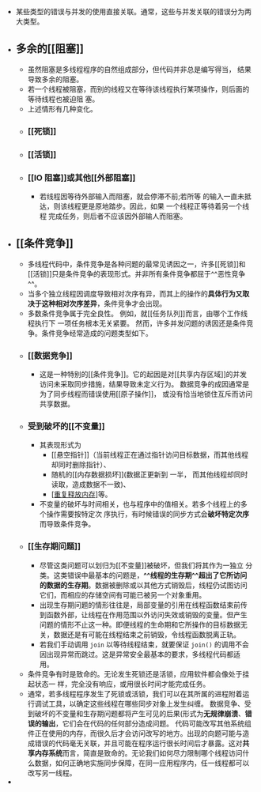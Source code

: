 - 某些类型的错误与并发的使用直接关联。通常，这些与并发关联的错误分为两大类型。
- ## 多余的[[阻塞]]
	- 虽然阻塞是多线程程序的自然组成部分，但代码并非总是编写得当， 结果导致多余的阻塞。
	- 若一个线程被阻塞，而别的线程又在等待该线程执行某项操作，则后面的等待线程也被迫阻 塞。
	- 上述情形有几种变化。
	- ### [[死锁]]
	- ### [[活锁]]
	- ### [[IO 阻塞]]或其他[[外部阻塞]]
		- 若线程因等待外部输入而阻塞，就会停滞不前;若所等 的输入一直未抵达，则该线程更是原地踏步。因此，如果 一个线程正等待着另一个线程 完成任务，则后者不应该因外部输人而阻塞。
- ## [[条件竞争]]
	- 多线程代码中，条件竞争是各种问题的最常见诱因之一，许多[[死锁]]和[[活锁]]只是条件竞争的表现形式。并非所有条件竞争都屈于^^恶性竞争^^。
	- 当多个独立线程因调度导致相对次序有异，而其上的操作的**具体行为又取决于这种相对次序差异**，条件竞争才会出现。
	- 多数条件竞争属于完全良性。
	  例如，就[[任务队列]]而言，由哪个工作线程执行下 一项任务根本无关紧要。
	  然而，许多并发问题的诱因还是条件竞争。条件竞争经常造成的问题类型如下。
	- ### [[数据竞争]]
		- 这是一种特别的[[条件竞争]]。它的起因是对[[共享内存区域]]的并发访问未采取同步措施，结果导致未定义行为。
		  数据竞争的成因通常是为了同步线程而错误使用[[原子操作]]， 或没有恰当地锁住互斥而访问共享数据。
	- ### 受到破坏的[[不变量]]
		- 其表现形式为
			- [[悬空指针]]（当前线程正在通过指针访问目标数据，而其他线程却同时删除指针）、
			- 随机的[[内存数据损坏]](数据正更新到 一半， 而其他线程却同时读取，造成数据不一致)、
			- [[重复释放内存]](double-free，两个线程同时从队列弹出相同的值，它们都删除某份关联的数据)等。
		- 不变量的破坏与时间相关，也与程序中的值相关。若多个线程上的多个操作需要按特定次 序执行，有时候错误的同步方式会**破坏特定次序**而导致条件竞争。
	- ### [[生存期问题]]
		- 尽管这类问题可以划归为[[不变量]]被破坏，但我们将其作为一独立 分类。这类错误中最基本的问题是，**^^线程的生存期^^超出了它所访问的数据的生存期**。数据被删除或以其他方式销毁后，线程仍试图访问它们，而相应的存储空间有可能已被另一个对象重用。
		- 出现生存期问题的情形往往是，局部变量的引用在线程函数结束前传到函数外部，让线程在作用范围以外访问失效或销毁的变量。但产生问题的情形不止这一种。即便线程的生命期和它所操作的目标数据无关，数据还是有可能在线程结束之前销毁，令线程函数脱离正轨。
		- 若我们手动调用 `join` 以等待线程结束，就要保证 `join()` 的调用不会因出现异常而跳过。这是异常安全最基本的要求，多线程代码都适用。
	- 条件竞争有时是致命的。无论发生死锁还是活锁，应用软件都会像处于挂起状态一 样，完全没有响应，或用很长时间才能完成任务。
	- 通常，若多线程程序发生了死锁或活锁，我们可以在其所属的进程附着运行调试工具，以确定这些线程在哪些同步对象上发生纠缠。
	  数据竞争、受到破坏的不变量和生存期问题都将产生可见的后果(形式为**无规律崩溃**、**错误的输出**，它们会在代码的任何部分造成问题。
	  代码可能改写其他系统组件正在使用的内存，而很久后才会访问改写的地方。出现的向题可能与造成错误的代码毫无关联，并且可能在程序运行很长时间后才暴露。这对**共享内存系统**而言，简直是致命的。无论我们如何尽力限制哪个线程访问什么数据，如何正确地实施同步保障，在同一应用程序内，任一线程都可以改写另一线程。
-